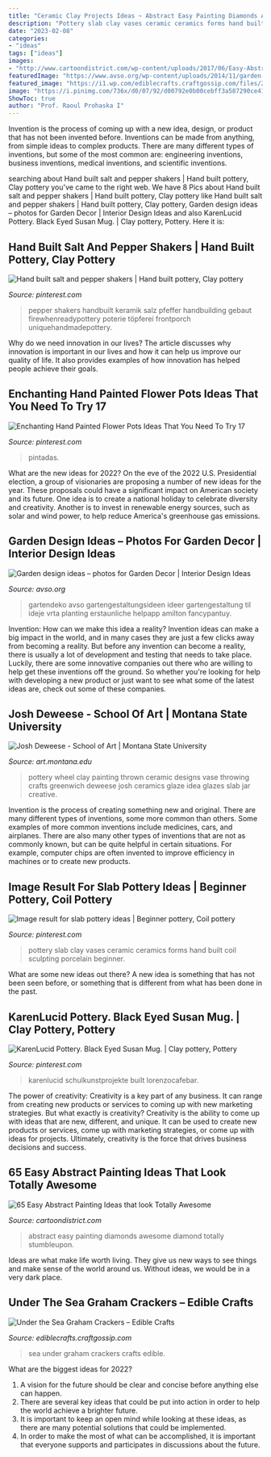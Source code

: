 ```yaml
---
title: "Ceramic Clay Projects Ideas ~ Abstract Easy Painting Diamonds Awesome Diamond Totally Stumbleupon"
description: "Pottery slab clay vases ceramic ceramics forms hand built coil sculpting porcelain beginner"
date: "2023-02-08"
categories:
- "ideas"
tags: ["ideas"]
images:
- "http://www.cartoondistrict.com/wp-content/uploads/2017/06/Easy-Abstract-Painting-Ideas00016.jpg"
featuredImage: "https://www.avso.org/wp-content/uploads/2014/11/garden-design-ideas-photos-for-garden-decor-1415699180.jpg"
featured_image: "https://i1.wp.com/ediblecrafts.craftgossip.com/files/2016/01/Under-the-Sea-Graham-Crackers.jpg?fit=600,800"
image: "https://i.pinimg.com/736x/d0/07/92/d00792e0b00cebff3a587290ce41df2e.jpg"
ShowToc: true
author: "Prof. Raoul Prohaska I"
---
```



Invention is the process of coming up with a new idea, design, or product that has not been invented before. Inventions can be made from anything, from simple ideas to complex products. There are many different types of inventions, but some of the most common are: engineering inventions, business inventions, medical inventions, and scientific inventions.

	

		
searching about Hand built salt and pepper shakers | Hand built pottery, Clay pottery you've came to the right web. We have 8 Pics about Hand built salt and pepper shakers | Hand built pottery, Clay pottery like Hand built salt and pepper shakers | Hand built pottery, Clay pottery, Garden design ideas – photos for Garden Decor | Interior Design Ideas and also KarenLucid Pottery. Black Eyed Susan Mug. | Clay pottery, Pottery. Here it is:
		
    
## Hand Built Salt And Pepper Shakers | Hand Built Pottery, Clay Pottery

<img loading=lazy src="https://i.pinimg.com/736x/d0/07/92/d00792e0b00cebff3a587290ce41df2e.jpg" onerror="this.onerror=null;this.src='https://tse1.mm.bing.net/th?id=OIP.iswkl11MT0JaUdz5ahCTAAHaJ3&amp;pid=15.1';" alt="Hand built salt and pepper shakers | Hand built pottery, Clay pottery">

_Source: pinterest.com_

>pepper shakers handbuilt keramik salz pfeffer handbuilding gebaut firewhenreadypottery poterie töpferei frontporch uniquehandmadepottery. 

	

Why do we need innovation in our lives?
The article discusses why innovation is important in our lives and how it can help us improve our quality of life. It also provides examples of how innovation has helped people achieve their goals.

    
## Enchanting Hand Painted Flower Pots Ideas That You Need To Try 17

<img loading=lazy src="https://i.pinimg.com/736x/cf/6a/34/cf6a3454501da2e44dd089e1fe11c9e6.jpg" onerror="this.onerror=null;this.src='https://tse3.mm.bing.net/th?id=OIP.iJecPWwQzGDg0pu66ja5wQHaJ4&amp;pid=15.1';" alt="Enchanting Hand Painted Flower Pots Ideas That You Need To Try 17">

_Source: pinterest.com_

>pintadas. 

	

What are the new ideas for 2022?
On the eve of the 2022 U.S. Presidential election, a group of visionaries are proposing a number of new ideas for the year. These proposals could have a significant impact on American society and its future. One idea is to create a national holiday to celebrate diversity and creativity. Another is to invest in renewable energy sources, such as solar and wind power, to help reduce America's greenhouse gas emissions.

    
## Garden Design Ideas – Photos For Garden Decor | Interior Design Ideas

<img loading=lazy src="https://www.avso.org/wp-content/uploads/2014/11/garden-design-ideas-photos-for-garden-decor-1415699180.jpg" onerror="this.onerror=null;this.src='https://tse4.mm.bing.net/th?id=OIP.0lhPYSelw8ca63hxsNxl4AHaLG&amp;pid=15.1';" alt="Garden design ideas – photos for Garden Decor | Interior Design Ideas">

_Source: avso.org_

>gartendeko avso gartengestaltungsideen ideer gartengestaltung til ideje vrta planting erstaunliche helpapp amilton fancypantuy. 

	

Invention: How can we make this idea a reality?
Invention ideas can make a big impact in the world, and in many cases they are just a few clicks away from becoming a reality. 
But before any invention can become a reality, there is usually a lot of development and testing that needs to take place. 
Luckily, there are some innovative companies out there who are willing to help get these inventions off the ground. 
 So whether you're looking for help with developing a new product or just want to see what some of the latest ideas are, check out some of these companies.

    
## Josh Deweese - School Of Art | Montana State University

<img loading=lazy src="http://art.montana.edu/_ldp/.private_ldp/a202/production/master/cb945bc7-bd7e-49ca-afe3-98db5089ca64.jpg" onerror="this.onerror=null;this.src='https://tse4.mm.bing.net/th?id=OIP.2q27E2p7HwraJH4eTOOOOAHaKL&amp;pid=15.1';" alt="Josh Deweese - School of Art | Montana State University">

_Source: art.montana.edu_

>pottery wheel clay painting thrown ceramic designs vase throwing crafts greenwich deweese josh ceramics glaze idea glazes slab jar creative. 

	

Invention is the process of creating something new and original. There are many different types of inventions, some more common than others. Some examples of more common inventions include medicines, cars, and airplanes. There are also many other types of inventions that are not as commonly known, but can be quite helpful in certain situations. For example, computer chips are often invented to improve efficiency in machines or to create new products.

    
## Image Result For Slab Pottery Ideas | Beginner Pottery, Coil Pottery

<img loading=lazy src="https://i.pinimg.com/736x/c0/1f/93/c01f93f0d9df29a65c08e8a6bcca0792.jpg" onerror="this.onerror=null;this.src='https://tse2.mm.bing.net/th?id=OIP.BFYXBWZKuFdM1bhv-6J4RwHaLJ&amp;pid=15.1';" alt="Image result for slab pottery ideas | Beginner pottery, Coil pottery">

_Source: pinterest.com_

>pottery slab clay vases ceramic ceramics forms hand built coil sculpting porcelain beginner. 

	

What are some new ideas out there?
A new idea is something that has not been seen before, or something that is different from what has been done in the past.

    
## KarenLucid Pottery. Black Eyed Susan Mug. | Clay Pottery, Pottery

<img loading=lazy src="https://i.pinimg.com/736x/20/0d/97/200d977cf41787c4e5465426ae591891.jpg" onerror="this.onerror=null;this.src='https://tse4.mm.bing.net/th?id=OIP.wVqR0tYRxkPhoT4xjKvhbAHaJ3&amp;pid=15.1';" alt="KarenLucid Pottery. Black Eyed Susan Mug. | Clay pottery, Pottery">

_Source: pinterest.com_

>karenlucid schulkunstprojekte built lorenzocafebar. 

	

The power of creativity:
Creativity is a key part of any business. It can range from creating new products or services to coming up with new marketing strategies. But what exactly is creativity?
Creativity is the ability to come up with ideas that are new, different, and unique. It can be used to create new products or services, come up with marketing strategies, or come up with ideas for projects. Ultimately, creativity is the force that drives business decisions and success.

    
## 65 Easy Abstract Painting Ideas That Look Totally Awesome

<img loading=lazy src="http://www.cartoondistrict.com/wp-content/uploads/2017/06/Easy-Abstract-Painting-Ideas00016.jpg" onerror="this.onerror=null;this.src='https://tse2.mm.bing.net/th?id=OIP.4SRh_MekhydORAxNC-EZGAHaLJ&amp;pid=15.1';" alt="65 Easy Abstract Painting Ideas that look Totally Awesome">

_Source: cartoondistrict.com_

>abstract easy painting diamonds awesome diamond totally stumbleupon. 

	

Ideas are what make life worth living. They give us new ways to see things and make sense of the world around us. Without ideas, we would be in a very dark place.

    
## Under The Sea Graham Crackers – Edible Crafts

<img loading=lazy src="https://i1.wp.com/ediblecrafts.craftgossip.com/files/2016/01/Under-the-Sea-Graham-Crackers.jpg?fit=600,800" onerror="this.onerror=null;this.src='https://tse1.mm.bing.net/th?id=OIP.nOFoFoNlhHWraWEURspINAHaJ4&amp;pid=15.1';" alt="Under the Sea Graham Crackers – Edible Crafts">

_Source: ediblecrafts.craftgossip.com_

>sea under graham crackers crafts edible. 

	

What are the biggest ideas for 2022?
1. A vision for the future should be clear and concise before anything else can happen. 
2. There are several key ideas that could be put into action in order to help the world achieve a brighter future. 
3. It is important to keep an open mind while looking at these ideas, as there are many potential solutions that could be implemented. 
4. In order to make the most of what can be accomplished, it is important that everyone supports and participates in discussions about the future.

